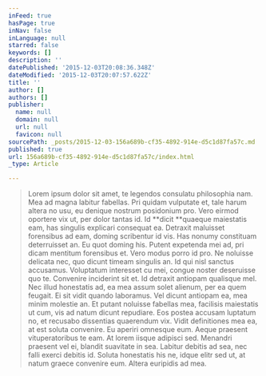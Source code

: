```yaml
---
inFeed: true
hasPage: true
inNav: false
inLanguage: null
starred: false
keywords: []
description: ''
datePublished: '2015-12-03T20:08:36.348Z'
dateModified: '2015-12-03T20:07:57.622Z'
title: ''
author: []
authors: []
publisher:
  name: null
  domain: null
  url: null
  favicon: null
sourcePath: _posts/2015-12-03-156a689b-cf35-4892-914e-d5c1d87fa57c.md
published: true
url: 156a689b-cf35-4892-914e-d5c1d87fa57c/index.html
_type: Article

---
```

> Lorem ipsum dolor sit amet, te legendos consulatu philosophia nam. Mea ad magna labitur fabellas. Pri quidam vulputate et, tale harum altera no usu, eu denique nostrum posidonium pro. Vero eirmod oportere vix ut, per dolor tantas id. Id **dicit **quaeque maiestatis eam, has singulis explicari consequat ea.
> Detraxit maluisset forensibus ad eam, doming scribentur id vis. Has nonumy constituam deterruisset an. Eu quot doming his. Putent expetenda mei ad, pri dicam mentitum forensibus et. Vero modus porro id pro.
> Ne noluisse delicata nec, quo dicunt timeam singulis an. Id qui nisl sanctus accusamus. Voluptatum interesset cu mei, congue noster deseruisse quo te. Convenire inciderint sit et. Id detraxit antiopam qualisque mel. Nec illud honestatis ad, ea mea assum solet alienum, per ea quem feugait.
> Ei sit vidit quando laboramus. Vel dicunt antiopam ea, mea minim molestie an. Et putant noluisse fabellas mea, facilisis maiestatis ut cum, vis ad natum dicunt repudiare. Eos postea accusam luptatum no, et recusabo dissentias quaerendum vix. Vidit definitiones mea ea, at est soluta convenire. Eu aperiri omnesque eum. Aeque praesent vituperatoribus te eam.
> At lorem iisque adipisci sed. Menandri praesent vel ei, blandit suavitate in sea. Labitur debitis ad sea, nec falli exerci debitis id. Soluta honestatis his ne, idque elitr sed ut, at natum graece convenire eum. Altera euripidis ad mea.
